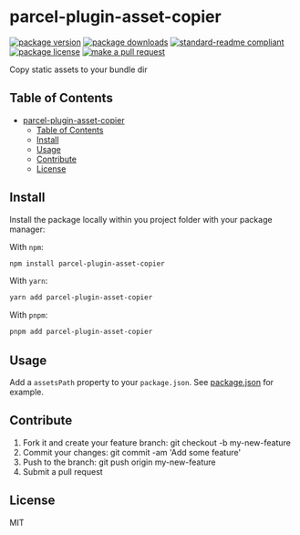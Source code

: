 
# parcel-plugin-asset-copier
[![package version](https://img.shields.io/npm/v/parcel-plugin-asset-copier.svg?style=flat-square)](https://npmjs.org/package/parcel-plugin-asset-copier)
[![package downloads](https://img.shields.io/npm/dm/parcel-plugin-asset-copier.svg?style=flat-square)](https://npmjs.org/package/parcel-plugin-asset-copier)
[![standard-readme compliant](https://img.shields.io/badge/readme%20style-standard-brightgreen.svg?style=flat-square)](https://github.com/RichardLitt/standard-readme)
[![package license](https://img.shields.io/npm/l/parcel-plugin-asset-copier.svg?style=flat-square)](https://npmjs.org/package/parcel-plugin-asset-copier)
[![make a pull request](https://img.shields.io/badge/PRs-welcome-brightgreen.svg?style=flat-square)](http://makeapullrequest.com)

Copy static assets to your bundle dir

## Table of Contents

- [parcel-plugin-asset-copier](#parcel-plugin-asset-copier)
  - [Table of Contents](#table-of-contents)
  - [Install](#install)
  - [Usage](#usage)
  - [Contribute](#contribute)
  - [License](#license)

## Install

Install the package locally within you project folder with your package manager:

With `npm`:
```sh
npm install parcel-plugin-asset-copier
```

With `yarn`:
```sh
yarn add parcel-plugin-asset-copier
```

With `pnpm`:
```sh
pnpm add parcel-plugin-asset-copier
```

## Usage

Add a `assetsPath` property to your `package.json`. See [package.json](package.json) for example.

## Contribute

1. Fork it and create your feature branch: git checkout -b my-new-feature
2. Commit your changes: git commit -am 'Add some feature'
3. Push to the branch: git push origin my-new-feature 
4. Submit a pull request

## License

MIT
    